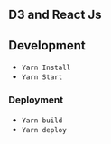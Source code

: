 ## D3 and React Js

## Development
- ```Yarn Install```
- ```Yarn Start```

### Deployment
- ```Yarn build```
- ```Yarn deploy```

